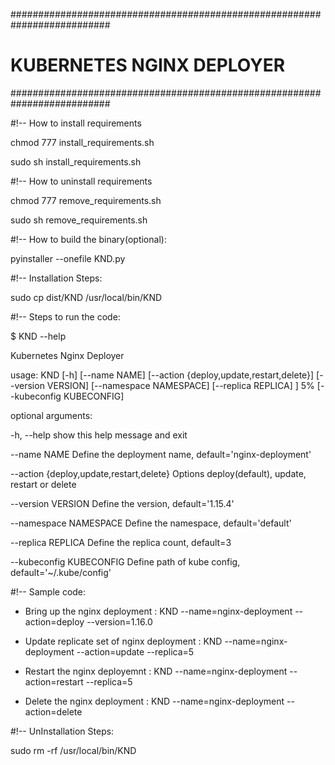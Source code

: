 ##########################################################################
#                   KUBERNETES NGINX DEPLOYER                            #
##########################################################################

#!-- How to install requirements 

chmod 777 install_requirements.sh

sudo sh install_requirements.sh

#!-- How to uninstall requirements

chmod 777 remove_requirements.sh

sudo sh remove_requirements.sh 

#!-- How to build the binary(optional):

pyinstaller --onefile KND.py

#!-- Installation Steps:

sudo cp dist/KND /usr/local/bin/KND

#!-- Steps to run the code:

$ KND --help

Kubernetes Nginx Deployer

usage: KND [-h] [--name NAME] [--action {deploy,update,restart,delete}] [--version VERSION] [--namespace NAMESPACE] [--replica REPLICA] ]   5%
           [--kubeconfig KUBECONFIG]

optional arguments:

  -h, --help            show this help message and exit
  
  --name NAME           Define the deployment name, default='nginx-deployment'
  
  --action {deploy,update,restart,delete}
                        Options deploy(default), update, restart or delete
                        
  --version VERSION     Define the version, default='1.15.4'
  
  --namespace NAMESPACE
                        Define the namespace, default='default'
                        
  --replica REPLICA     Define the replica count, default=3
  
  --kubeconfig KUBECONFIG
                        Define path of kube config, default='~/.kube/config'
                        


#!-- Sample code:

- Bring up the nginx deployment            : KND --name=nginx-deployment --action=deploy --version=1.16.0
 
- Update replicate set of nginx deployment : KND --name=nginx-deployment --action=update --replica=5
 
- Restart the nginx deployemnt             : KND --name=nginx-deployment --action=restart --replica=5

- Delete the nginx deployment              : KND --name=nginx-deployment --action=delete


#!-- UnInstallation Steps:

sudo rm -rf /usr/local/bin/KND

